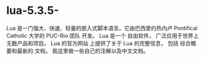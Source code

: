 # lua-5.3.5-
Lua 是一门强大、快速、轻量的嵌入式脚本语言。它由巴西里约热内卢 Pontifical Catholic 大学的 PUC-Rio 团队 开发。 Lua 是一个 自由软件， 广泛应用于世界上无数产品和项目。 Lua 的官方网站 上提供了关于 Lua 的完整信息， 包括 综合概要和最新的 文档， 我这里做一些自己的注解以及中文文档。
